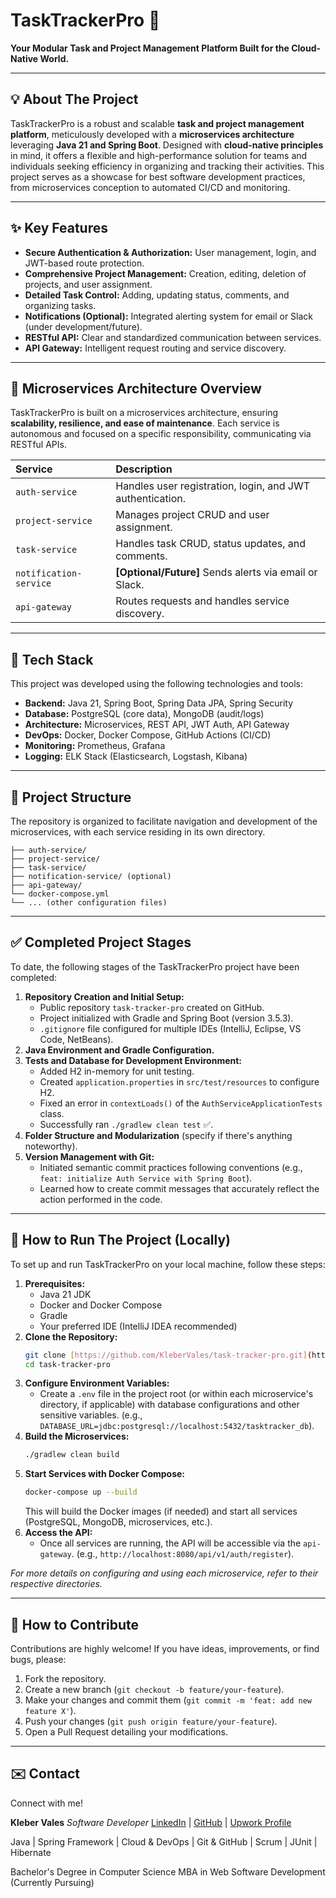 # TaskTrackerPro 🧩

**Your Modular Task and Project Management Platform Built for the Cloud-Native World.**

---

## 💡 About The Project

TaskTrackerPro is a robust and scalable **task and project management platform**, meticulously developed with a **microservices architecture** leveraging **Java 21 and Spring Boot**. Designed with **cloud-native principles** in mind, it offers a flexible and high-performance solution for teams and individuals seeking efficiency in organizing and tracking their activities. This project serves as a showcase for best software development practices, from microservices conception to automated CI/CD and monitoring.

---

## ✨ Key Features

* **Secure Authentication & Authorization:** User management, login, and JWT-based route protection.
* **Comprehensive Project Management:** Creation, editing, deletion of projects, and user assignment.
* **Detailed Task Control:** Adding, updating status, comments, and organizing tasks.
* **Notifications (Optional):** Integrated alerting system for email or Slack (under development/future).
* **RESTful API:** Clear and standardized communication between services.
* **API Gateway:** Intelligent request routing and service discovery.

---

## 🧱 Microservices Architecture Overview

TaskTrackerPro is built on a microservices architecture, ensuring **scalability, resilience, and ease of maintenance**. Each service is autonomous and focused on a specific responsibility, communicating via RESTful APIs.

| Service            | Description                                         |
| :----------------- | :------------------------------------------------ |
| `auth-service`     | Handles user registration, login, and JWT authentication. |
| `project-service`  | Manages project CRUD and user assignment.           |
| `task-service`     | Handles task CRUD, status updates, and comments.    |
| `notification-service` | **[Optional/Future]** Sends alerts via email or Slack. |
| `api-gateway`      | Routes requests and handles service discovery.      |

---

## 🚀 Tech Stack

This project was developed using the following technologies and tools:

* **Backend:** Java 21, Spring Boot, Spring Data JPA, Spring Security
* **Database:** PostgreSQL (core data), MongoDB (audit/logs)
* **Architecture:** Microservices, REST API, JWT Auth, API Gateway
* **DevOps:** Docker, Docker Compose, GitHub Actions (CI/CD)
* **Monitoring:** Prometheus, Grafana
* **Logging:** ELK Stack (Elasticsearch, Logstash, Kibana)

---

## 📂 Project Structure

The repository is organized to facilitate navigation and development of the microservices, with each service residing in its own directory.

```
├── auth-service/
├── project-service/
├── task-service/
├── notification-service/ (optional)
├── api-gateway/
└── docker-compose.yml
└── ... (other configuration files)

```

---

## ✅ Completed Project Stages

To date, the following stages of the TaskTrackerPro project have been completed:

1.  **Repository Creation and Initial Setup:**
    * Public repository `task-tracker-pro` created on GitHub.
    * Project initialized with Gradle and Spring Boot (version 3.5.3).
    * `.gitignore` file configured for multiple IDEs (IntelliJ, Eclipse, VS Code, NetBeans).
2.  **Java Environment and Gradle Configuration.**
3.  **Tests and Database for Development Environment:**
    * Added H2 in-memory for unit testing.
    * Created `application.properties` in `src/test/resources` to configure H2.
    * Fixed an error in `contextLoads()` of the `AuthServiceApplicationTests` class.
    * Successfully ran `./gradlew clean test` ✅.
4.  **Folder Structure and Modularization** (specify if there's anything noteworthy).
5.  **Version Management with Git:**
    * Initiated semantic commit practices following conventions (e.g., `feat: initialize Auth Service with Spring Boot`).
    * Learned how to create commit messages that accurately reflect the action performed in the code.
  
---

## 🚀 How to Run The Project (Locally)

To set up and run TaskTrackerPro on your local machine, follow these steps:

1.  **Prerequisites:**
    * Java 21 JDK
    * Docker and Docker Compose
    * Gradle
    * Your preferred IDE (IntelliJ IDEA recommended)
2.  **Clone the Repository:**
    ```bash
    git clone [https://github.com/KleberVales/task-tracker-pro.git](https://github.com/KleberVales/task-tracker-pro.git)
    cd task-tracker-pro
    ```
3.  **Configure Environment Variables:**
    * Create a `.env` file in the project root (or within each microservice's directory, if applicable) with database configurations and other sensitive variables. (e.g., `DATABASE_URL=jdbc:postgresql://localhost:5432/tasktracker_db`).
4.  **Build the Microservices:**
    ```bash
    ./gradlew clean build
    ```
5.  **Start Services with Docker Compose:**
    ```bash
    docker-compose up --build
    ```
    This will build the Docker images (if needed) and start all services (PostgreSQL, MongoDB, microservices, etc.).
6.  **Access the API:**
    * Once all services are running, the API will be accessible via the `api-gateway`. (e.g., `http://localhost:8080/api/v1/auth/register`).

*For more details on configuring and using each microservice, refer to their respective directories.*

---

## 👋 How to Contribute

Contributions are highly welcome! If you have ideas, improvements, or find bugs, please:

1.  Fork the repository.
2.  Create a new branch (`git checkout -b feature/your-feature`).
3.  Make your changes and commit them (`git commit -m 'feat: add new feature X'`).
4.  Push your changes (`git push origin feature/your-feature`).
5.  Open a Pull Request detailing your modifications.

---

## ✉️ Contact

Connect with me!

**Kleber Vales**
*Software Developer*
[LinkedIn](https://www.linkedin.com/in/seu-perfil-linkedin) | [GitHub](https://github.com/KleberVales) | [Upwork Profile](https://www.upwork.com/freelancers/~01eaf326ab44fba0e5) 

Java | Spring Framework | Cloud & DevOps | Git & GitHub | Scrum | JUnit | Hibernate

Bachelor's Degree in Computer Science
MBA in Web Software Development (Currently Pursuing)
